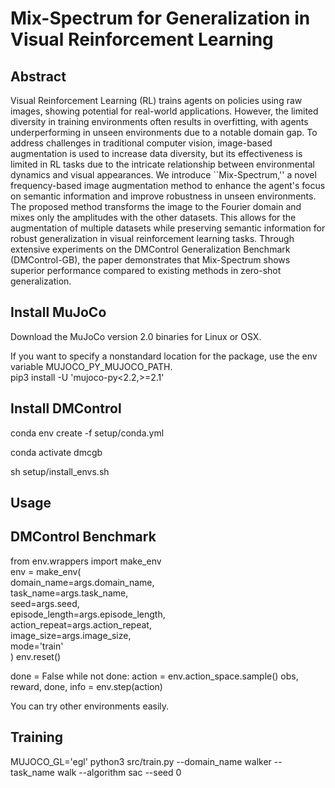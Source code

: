 # Mix-Spectrum for Generalization in Visual Reinforcement Learning



## Abstract
Visual Reinforcement Learning (RL) trains agents on policies using raw images, showing potential for real-world applications. However, the limited diversity in training environments often results in overfitting, with agents underperforming in unseen environments due to a notable domain gap. To address challenges in traditional computer vision, image-based augmentation is used to increase data diversity, but its effectiveness is limited in RL tasks due to the intricate relationship between environmental dynamics and visual appearances. We introduce ``Mix-Spectrum,'' a novel frequency-based image augmentation method to enhance the agent's focus on semantic information and improve robustness in unseen environments. The proposed method transforms the image to the Fourier domain and mixes only the amplitudes with the other datasets. This allows for the augmentation of multiple datasets while preserving semantic information for robust generalization in visual reinforcement learning tasks. Through extensive experiments on the DMControl Generalization Benchmark (DMControl-GB), the paper demonstrates that Mix-Spectrum shows superior performance compared to existing methods in zero-shot generalization.

## Install MuJoCo
Download the MuJoCo version 2.0 binaries for Linux or OSX.


If you want to specify a nonstandard location for the package, use the env variable MUJOCO_PY_MUJOCO_PATH.  
pip3 install -U 'mujoco-py<2.2,>=2.1'


## Install DMControl
conda env create -f setup/conda.yml

conda activate dmcgb

sh setup/install_envs.sh




## Usage
## DMControl Benchmark

from env.wrappers import make_env  
env = make_env(  
        domain_name=args.domain_name,  
        task_name=args.task_name,  
        seed=args.seed,  
        episode_length=args.episode_length,  
        action_repeat=args.action_repeat,  
        image_size=args.image_size,  
        mode='train'  
)
env.reset()

done = False
while not done:
    action = env.action_space.sample()
    obs, reward, done, info = env.step(action)  


You can try other environments easily.



## Training

MUJOCO_GL='egl' python3 src/train.py  --domain_name walker --task_name walk --algorithm sac --seed 0 



